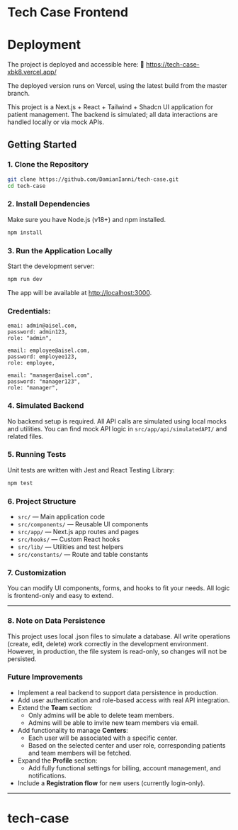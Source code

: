 # Tech Case Frontend

# Deployment

The project is deployed and accessible here:
🔗 https://tech-case-xbk8.vercel.app/

The deployed version runs on Vercel, using the latest build from the master branch.

This project is a Next.js + React + Tailwind + Shadcn UI application for patient management. The backend is simulated; all data interactions are handled locally or via mock APIs.

## Getting Started

### 1. Clone the Repository

```bash
git clone https://github.com/DamianIanni/tech-case.git
cd tech-case
```

### 2. Install Dependencies

Make sure you have Node.js (v18+) and npm installed.

```bash
npm install
```

### 3. Run the Application Locally

Start the development server:

```bash
npm run dev
```

The app will be available at [http://localhost:3000](http://localhost:3000).

### Credentials:

    emai: admin@aisel.com,
    password: admin123,
    role: "admin",

    email: employee@aisel.com,
    password: employee123,
    role: employee,

    email: "manager@aisel.com",
    password: "manager123",
    role: "manager",

### 4. Simulated Backend

No backend setup is required. All API calls are simulated using local mocks and utilities. You can find mock API logic in `src/app/api/simulatedAPI/` and related files.

### 5. Running Tests

Unit tests are written with Jest and React Testing Library:

```bash
npm test
```

### 6. Project Structure

- `src/` — Main application code
- `src/components/` — Reusable UI components
- `src/app/` — Next.js app routes and pages
- `src/hooks/` — Custom React hooks
- `src/lib/` — Utilities and test helpers
- `src/constants/` — Route and table constants

### 7. Customization

You can modify UI components, forms, and hooks to fit your needs. All logic is frontend-only and easy to extend.

---

### 8. Note on Data Persistence

This project uses local .json files to simulate a database.
All write operations (create, edit, delete) work correctly in the development environment. However, in production, the file system is read-only, so changes will not be persisted.

### Future Improvements

- Implement a real backend to support data persistence in production.
- Add user authentication and role-based access with real API integration.
- Extend the **Team** section:
  - Only admins will be able to delete team members.
  - Admins will be able to invite new team members via email.
- Add functionality to manage **Centers**:
  - Each user will be associated with a specific center.
  - Based on the selected center and user role, corresponding patients and team members will be fetched.
- Expand the **Profile** section:
  - Add fully functional settings for billing, account management, and notifications.
- Include a **Registration flow** for new users (currently login-only).

---

# tech-case

